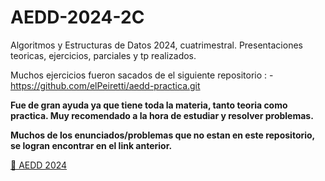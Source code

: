 # AEDD-2024-2C
Algoritmos y Estructuras de Datos 2024, cuatrimestral. Presentaciones teoricas, ejercicios, parciales y tp realizados.

Muchos ejercicios fueron sacados de el siguiente repositorio :
            - https://github.com/elPeiretti/aedd-practica.git

**Fue de gran ayuda ya que tiene toda la materia, tanto teoria como practica. Muy recomendado a la hora de estudiar y resolver problemas.**

**Muchos de los enunciados/problemas que no estan en este repositorio, se logran encontrar en el link anterior.**

[📂 AEDD 2024](./Ejercicios/)

